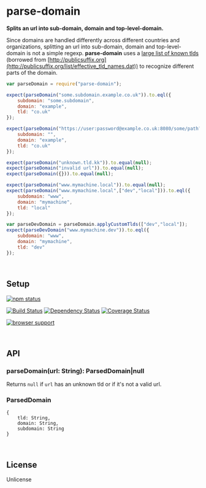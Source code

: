 parse-domain
========================================================================
**Splits an url into sub-domain, domain and top-level-domain.**

Since domains are handled differently across different countries and organizations, splitting an url into sub-domain, domain and top-level-domain is not a simple regexp. **parse-domain** uses a [large list of known tlds](https://github.com/peerigon/parse-domain/blob/master/lib/build/tld.txt) (borrowed from [http://publicsuffix.org](http://publicsuffix.org/list/effective_tld_names.dat)) to recognize different parts of the domain.

```javascript
var parseDomain = require("parse-domain");

expect(parseDomain("some.subdomain.example.co.uk")).to.eql({
    subdomain: "some.subdomain",
    domain: "example",
    tld: "co.uk"
});

expect(parseDomain("https://user:password@example.co.uk:8080/some/path?and&query#hash")).to.eql({
    subdomain: "",
    domain: "example",
    tld: "co.uk"
});

expect(parseDomain("unknown.tld.kk")).to.equal(null);
expect(parseDomain("invalid url")).to.equal(null);
expect(parseDomain({})).to.equal(null);

expect(parseDomain("www.mymachine.local")).to.equal(null);
expect(parseDomain("www.mymachine.local",["dev","local"])).to.eql({
    subdomain: "www",
    domain: "mymachine",
    tld: "local"
});

var parseDevDomain = parseDomain.applyCustomTlds(["dev","local"]);
expect(parseDevDomain("www.mymachine.dev")).to.eql({
    subdomain: "www",
    domain: "mymachine",
    tld: "dev"
});

```

<br />

Setup
------------------------------------------------------------------------

[![npm status](https://nodei.co/npm/parse-domain.png?downloads=true&stars=true)](https://npmjs.org/package/parse-domain)

[![Build Status](https://travis-ci.org/peerigon/parse-domain.svg?branch=master)](https://travis-ci.org/peerigon/parse-domain)
[![Dependency Status](https://david-dm.org/peerigon/parse-domain.svg)](https://david-dm.org/peerigon/parse-domain)
[![Coverage Status](https://img.shields.io/coveralls/peerigon/parse-domain.svg)](https://coveralls.io/r/peerigon/parse-domain?branch=master)

[![browser support](https://ci.testling.com/peerigon/parse-domain.png)
](https://ci.testling.com/peerigon/parse-domain)

<br />

API
------------------------------------------------------------------------

### parseDomain(url: String): ParsedDomain|null

Returns `null` if `url` has an unknown tld or if it's not a valid url.

### ParsedDomain

```
{
    tld: String,
    domain: String,
    subdomain: String
}
```

<br />

License
------------------------------------------------------------------------

Unlicense